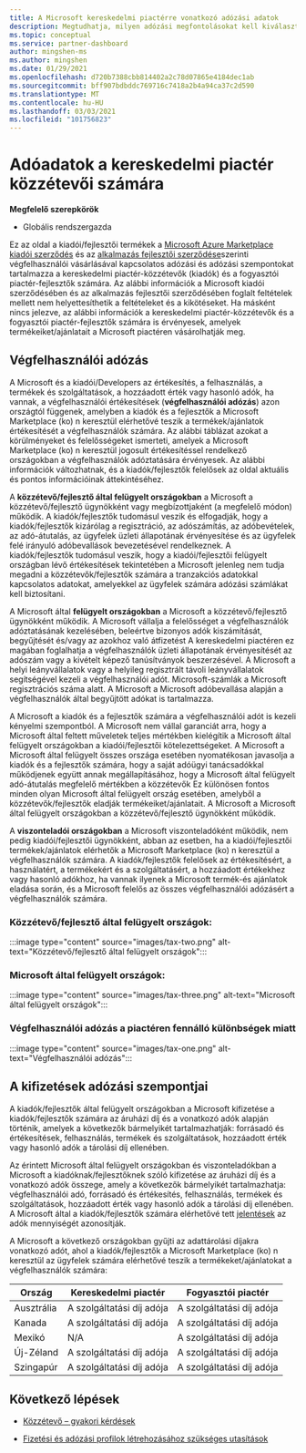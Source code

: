 ```yaml
---
title: A Microsoft kereskedelmi piactérre vonatkozó adózási adatok
description: Megtudhatja, milyen adózási megfontolásokat kell kiválasztania az árak kiválasztásával, a kifizetés következményeivel, valamint az Ön országa/régiói számára fizetendő adózás
ms.topic: conceptual
ms.service: partner-dashboard
author: mingshen-ms
ms.author: mingshen
ms.date: 01/29/2021
ms.openlocfilehash: d720b7388cbb814402a2c78d07865e4184dec1ab
ms.sourcegitcommit: bff907bdbddc769716c7418a2b4a94ca37c2d590
ms.translationtype: MT
ms.contentlocale: hu-HU
ms.lasthandoff: 03/03/2021
ms.locfileid: "101756823"
---
```

# <a name="tax-details-for-commercial-marketplace-publishers"></a>Adóadatok a kereskedelmi piactér közzétevői számára

**Megfelelő szerepkörök**

- Globális rendszergazda

Ez az oldal a kiadói/fejlesztői termékek a [Microsoft Azure Marketplace kiadói szerződés](https://go.microsoft.com/fwlink/p/?LinkID=699560) és az [alkalmazás fejlesztői szerződése](https://query.prod.cms.rt.microsoft.com/cms/api/am/binary/RE4o4bH)szerinti végfelhasználói vásárlásával kapcsolatos adózási és adózási szempontokat tartalmazza a kereskedelmi piactér-közzétevők (kiadók) és a fogyasztói piactér-fejlesztők számára.  Az alábbi információk a Microsoft kiadói szerződésében és az alkalmazás fejlesztői szerződésében foglalt feltételek mellett nem helyettesíthetik a feltételeket és a kikötéseket.  Ha másként nincs jelezve, az alábbi információk a kereskedelmi piactér-közzétevők és a fogyasztói piactér-fejlesztők számára is érvényesek, amelyek termékeiket/ajánlatait a Microsoft piactéren vásárolhatják meg. 

## <a name="end-customer-taxation"></a>Végfelhasználói adózás

A Microsoft és a kiadói/Developers az értékesítés, a felhasználás, a termékek és szolgáltatások, a hozzáadott érték vagy hasonló adók, ha vannak, a végfelhasználói értékesítések (**végfelhasználói adózás**) azon országtól függenek, amelyben a kiadók és a fejlesztők a Microsoft Marketplace (ko) n keresztül elérhetővé teszik a termékek/ajánlatok értékesítését a végfelhasználók számára.  Az alábbi táblázat azokat a körülményeket és felelősségeket ismerteti, amelyek a Microsoft Marketplace (ko) n keresztül jogosult értékesítéssel rendelkező országokban a végfelhasználók adóztatására érvényesek.  Az alábbi információk változhatnak, és a kiadók/fejlesztők felelősek az oldal aktuális és pontos információinak áttekintéséhez.

A **közzétevő/fejlesztő által felügyelt országokban** a Microsoft a közzétevő/fejlesztő ügynökként vagy megbízottjaként (a megfelelő módon) működik. A kiadók/fejlesztők tudomásul veszik és elfogadják, hogy a kiadók/fejlesztők kizárólag a regisztráció, az adószámítás, az adóbevételek, az adó-átutalás, az ügyfelek üzleti állapotának érvényesítése és az ügyfelek felé irányuló adóbevallások bevezetésével rendelkeznek. A kiadók/fejlesztők tudomásul veszik, hogy a kiadói/fejlesztői felügyelt országban lévő értékesítések tekintetében a Microsoft jelenleg nem tudja megadni a közzétevők/fejlesztők számára a tranzakciós adatokkal kapcsolatos adatokat, amelyekkel az ügyfelek számára adózási számlákat kell biztosítani. 

A Microsoft által **felügyelt országokban** a Microsoft a közzétevő/fejlesztő ügynökként működik. A Microsoft vállalja a felelősséget a végfelhasználók adóztatásának kezelésében, beleértve bizonyos adók kiszámítását, begyűjtését és/vagy az azokhoz való átfizetést A kereskedelmi piactéren ez magában foglalhatja a végfelhasználók üzleti állapotának érvényesítését az adószám vagy a kivételt képező tanúsítványok beszerzésével. A Microsoft a helyi leányvállalatok vagy a helyileg regisztrált távoli leányvállalatok segítségével kezeli a végfelhasználói adót. Microsoft-számlák a Microsoft regisztrációs száma alatt. A Microsoft a Microsoft adóbevallása alapján a végfelhasználók által begyűjtött adókat is tartalmazza.

A Microsoft a kiadók és a fejlesztők számára a végfelhasználói adót is kezeli kényelmi szempontból.  A Microsoft nem vállal garanciát arra, hogy a Microsoft által feltett műveletek teljes mértékben kielégítik a Microsoft által felügyelt országokban a kiadói/fejlesztői kötelezettségeket.  A Microsoft a Microsoft által felügyelt összes országa esetében nyomatékosan javasolja a kiadók és a fejlesztők számára, hogy a saját adóügyi tanácsadókkal működjenek együtt annak megállapításához, hogy a Microsoft által felügyelt adó-átutalás megfelelő mértékben a közzétevők Ez különösen fontos minden olyan Microsoft által felügyelt ország esetében, amelyből a közzétevők/fejlesztők eladják termékeiket/ajánlatait.  A Microsoft a Microsoft által felügyelt országokban a közzétevő/fejlesztő ügynökként működik.

A **viszonteladói országokban** a Microsoft viszonteladóként működik, nem pedig kiadói/fejlesztői ügynökként, abban az esetben, ha a kiadói/fejlesztői termékek/ajánlatok elérhetők a Microsoft Marketplace (ko) n keresztül a végfelhasználók számára.  A kiadók/fejlesztők felelősek az értékesítésért, a használatért, a termékekért és a szolgáltatásért, a hozzáadott értékekhez vagy hasonló adókhoz, ha vannak ilyenek a Microsoft termék-és ajánlatok eladása során, és a Microsoft felelős az összes végfelhasználói adózásért a végfelhasználók számára.


### <a name="publisherdeveloper-managed-countries"></a>Közzétevő/fejlesztő által felügyelt országok: 

:::image type="content" source="images/tax-two.png" alt-text="Közzétevő/fejlesztő által felügyelt országok":::

### <a name="microsoft-managed-countries"></a>Microsoft által felügyelt országok:

:::image type="content" source="images/tax-three.png" alt-text="Microsoft által felügyelt országok":::

### <a name="end-customer-taxation-with-differences-in-marketplace"></a>Végfelhasználói adózás a piactéren fennálló különbségek miatt

:::image type="content" source="images/tax-one.png" alt-text="Végfelhasználói adózás":::

## <a name="tax-considerations-on-payouts"></a>A kifizetések adózási szempontjai

A kiadók/fejlesztők által felügyelt országokban a Microsoft kifizetése a kiadók/fejlesztők számára az áruházi díj és a vonatkozó adók alapján történik, amelyek a következők bármelyikét tartalmazhatják: forrásadó és értékesítések, felhasználás, termékek és szolgáltatások, hozzáadott érték vagy hasonló adók a tárolási díj ellenében.

Az érintett Microsoft által felügyelt országokban és viszonteladókban a Microsoft a kiadóknak/fejlesztőknek szóló kifizetése az áruházi díj és a vonatkozó adók összege, amely a következők bármelyikét tartalmazhatja: végfelhasználói adó, forrásadó és értékesítés, felhasználás, termékek és szolgáltatások, hozzáadott érték vagy hasonló adók a tárolási díj ellenében. A Microsoft által a kiadók/fejlesztők számára elérhetővé tett [jelentések](payout-statement.md) az adók mennyiségét azonosítják. 

A Microsoft a következő országokban gyűjti az adattárolási díjakra vonatkozó adót, ahol a kiadók/fejlesztők a Microsoft Marketplace (ko) n keresztül az ügyfelek számára elérhetővé teszik a termékeket/ajánlatokat a végfelhasználók számára:

|**Ország**|**Kereskedelmi piactér**|**Fogyasztói piactér**|
|----------------|-----------------------------|-----------------------|
|Ausztrália|A szolgáltatási díj adója|A szolgáltatási díj adója|
|Kanada|A szolgáltatási díj adója|A szolgáltatási díj adója|
|Mexikó|N/A|A szolgáltatási díj adója|
|Új-Zéland|A szolgáltatási díj adója|A szolgáltatási díj adója|
|Szingapúr|A szolgáltatási díj adója|A szolgáltatási díj adója|


## <a name="next-steps"></a>Következő lépések

- [Közzétevő – gyakori kérdések](/azure/marketplace/marketplace-faq-publisher-guide) 

- [Fizetési és adózási profilok létrehozásához szükséges utasítások](./set-up-your-payout-account.md?context=%2fazure%2fmarketplace%2fcontext%2fcontext#create-a-payment-profile)